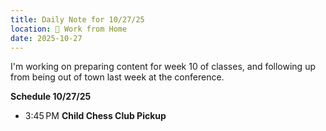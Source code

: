 ```yaml
---
title: Daily Note for 10/27/25
location: 🏡 Work from Home
date: 2025-10-27
---
```

I'm working on preparing content for week 10 of classes, and following up from being out of town last week at the conference.

**Schedule 10/27/25**

- 3:45 PM **Child Chess Club Pickup**
